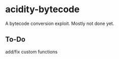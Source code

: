 # acidity-bytecode

A bytecode conversion exploit. Mostly not done yet.

## To-Do
add/fix custom functions
